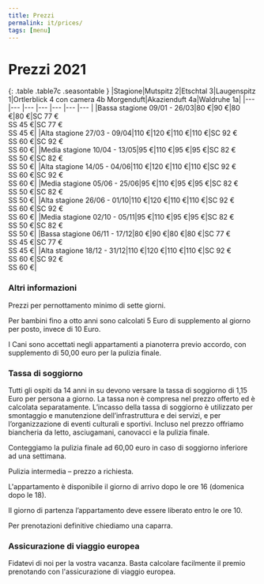 ```yaml
---
title: Prezzi
permalink: it/prices/
tags: [menu]
---
```


# Prezzi 2021

{: .table .table7c .seasontable }
|Stagione|Mutspitz 2|Etschtal 3|Laugenspitz 1|Ortlerblick 4 con camera 4b Morgenduft|Akazienduft 4a|Waldruhe 1a|
|--- |--- |--- |--- |--- |--- |--- |
|Bassa stagione 09/01 - 26/03|80 €|90 €|80 €|80 €|SC 77 €<br />SS 45 €|SC 77 €<br />SS 45 €|
|Alta stagione 27/03 - 09/04|110 €|120 €|110 €|110 €|SC 92 €<br />SS 60 €|SC 92 €<br />SS 60 €|
|Media stagione 10/04 - 13/05|95 €|110 €|95 €|95 €|SC 82 €<br />SS 50 €|SC 82 €<br />SS 50 €|
|Alta stagione 14/05 - 04/06|110 €|120 €|110 €|110 €|SC 92 €<br />SS 60 €|SC 92 €<br />SS 60 €|
|Media stagione 05/06 - 25/06|95 €|110 €|95 €|95 €|SC 82 €<br />SS 50 €|SC 82 €<br />SS 50 €|
|Alta stagione 26/06 - 01/10|110 €|120 €|110 €|110 €|SC 92 €<br />SS 60 €|SC 92 €<br />SS 60 €|
|Media stagione 02/10 - 05/11|95 €|110 €|95 €|95 €|SC 82 €<br />SS 50 €|SC 82 €<br />SS 50 €|
|Bassa stagione 06/11 - 17/12|80 €|90 €|80 €|80 €|SC 77 €<br />SS 45 €|SC 77 €<br />SS 45 €|
|Alta stagione 18/12 - 31/12|110 €|120 €|110 €|110 €|SC 92 €<br />SS 60 €|SC 92 €<br />SS 60 €|

### Altri informazioni

Prezzi per pernottamento minimo di sette giorni.

Per bambini fino a otto anni sono calcolati 5 Euro di supplemento al giorno per posto, invece di 10 Euro.

I Cani sono accettati negli appartamenti a pianoterra previo accordo, con supplemento di 50,00 euro per la pulizia finale.

### Tassa di soggiorno

Tutti gli ospiti da 14 anni in su devono versare la tassa di soggiorno di 1,15 Euro per persona a giorno. La tassa non è compresa nel prezzo offerto ed è calcolata separatamente. L’incasso della tassa di soggiorno è utilizzato per smontaggio e manutenzione dell’infrastruttura e dei servizi, e per l’organizzazione di eventi culturali e sportivi. Incluso nel prezzo offriamo biancheria da letto, asciugamani, canovacci e la pulizia finale.

Conteggiamo la pulizia finale ad 60,00 euro in caso di soggiorno inferiore ad una settimana.

Pulizia intermedia – prezzo a richiesta.

L'appartamento è disponibile il giorno di arrivo dopo le ore 16 (domenica dopo le 18).

Il giorno di partenza l’appartamento deve essere liberato entro le ore 10.

Per prenotazioni definitive chiediamo una caparra.

### Assicurazione di viaggio europea

Fidatevi di noi per la vostra vacanza. Basta calcolare facilmente il premio prenotando con  l'assicurazione di viaggio europea.
